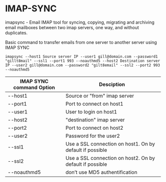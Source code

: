 # IMAP-SYNC

imapsync - Email IMAP tool for syncing, copying, migrating and archiving email mailboxes between two imap servers, one way, and without  duplicates.

Basic command to transfer emails from one server to another server using IMAP SYNC

```
imapsync --host1 Source server IP --user1 gill@domain.com --password1 "gillt8mail" --ssl1 --port1 993 --noauthmd5 --host2 Destination server IP --user2 gill@domain.com --password2 "gilt8email" --ssl2 --port2 993 --noauthmd5

```

| IMAP SYNC command Option  | Desciption|
---------|-----------
--host1  |  Source or "from" imap server
--port1  |  Port to connect on host1
--user1  |  User to login on host1
--host2  |  "destination" imap server
--port2  |  Port to connect on host2
--user2  |  Password for the user2
--ssl1   |  Use a SSL connection on host1. On by default if possible
--ssl2   |  Use a SSL connection on host2. On by default if possible
--noauthmd5 | don’t use MD5 authentification



